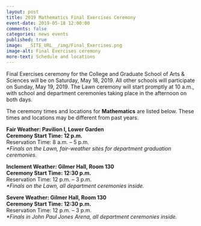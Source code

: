 ```yaml
---
layout: post
title: 2019 Mathematics Final Exercises Ceremony
event-date: 2019-05-18 12:00:00
comments: false
categories: news events
published: true
image: __SITE_URL__/img/Final_Exercises.png
image-alt: Final Exercises ceremony
more-text: Schedule and locations
---
```


Final Exercises ceremony for the College and Graduate School of Arts & Sciences will be on Saturday, May 18, 2019. All other schools will participate on Sunday, May 19, 2019. The Lawn ceremony will start promptly at 10 a.m., with school and department ceremonies taking place in the afternoon on both days.

The ceremony times and locations for <b>Mathematics</b> are listed below. These times and locations may be different from past years. 


<!--more-->

**Fair Weather:             Pavilion I, Lower Garden**<br>
**Ceremony Start Time: 12 p.m.**<br>
Reservation Time: 8 a.m. – 5 p.m.<br>
_*Finals on the Lawn, fair-weather sites for department graduation ceremonies._

**Inclement Weather:  Gilmer Hall, Room 130**<br>
**Ceremony Start Time: 12:30 p.m.**<br>
Reservation Time: 12 p.m. – 3 p.m.<br>
_*Finals on the Lawn, all department ceremonies inside._

**Severe Weather:       Gilmer Hall, Room 130**<br>
**Ceremony Start Time: 12:30 p.m.**<br>
Reservation Time: 12 p.m. – 3 p.m.<br>
_*Finals in John Paul Jones Arena, all department ceremonies inside._

